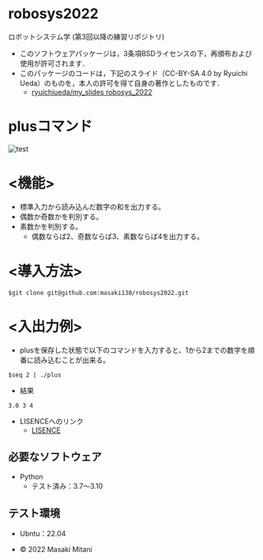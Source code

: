 # robosys2022
ロボットシステム学 (第3回以降の練習リポジトリ)
* このソフトウェアパッケージは，3条項BSDライセンスの下，再頒布および使用が許可されます．
* このパッケージのコードは，下記のスライド（CC-BY-SA 4.0 by Ryuichi Ueda）のものを，本人の許可を得て自身の著作としたものです．
    * [ryuichiueda/my_slides robosys_2022](https://github.com/ryuichiueda/my_slides/tree/master/robosys_2022)

# plusコマンド
![test](https://github.com/masaki130/robosys2022/actions/workflows/test.yml/badge.svg)

# <機能>
* 標準入力から読み込んだ数字の和を出力する。
* 偶数か奇数かを判別する。
* 素数かを判別する。
    * 偶数ならば2、奇数ならば3、素数ならば4を出力する。

# <導入方法>
```
$git clone git@github.com:masaki130/robosys2022.git
```
# <入出力例>
* plusを保存した状態で以下のコマンドを入力すると、1から2までの数字を順番に読み込むことが出来る。

```
$seq 2 | ./plus
```
* 結果
```
3.0 3 4
```
* LISENCEへのリンク
    * [LISENCE](https://github.com/masaki130/robosys2022/blob/main/LICENSE)

## 必要なソフトウェア
* Python
  * テスト済み：3.7～3.10

## テスト環境
* Ubntu：22.04

* © 2022 Masaki Mitani

